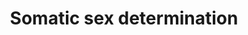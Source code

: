 ---
annotations:
- type: Pathway Ontology
  value: signaling pathway
- type: Disease Ontology
  value: disorder of sexual development
authors:
- JenG
- Fehrhart
- Eweitz
description: This pathway describes the sex determination in a fetus.  For the male
  development the SRY gene plays an important role, leading to the SOX9 expression
  which will then stimulate AMH expression and testis development. In adults DMRT1
  and SOX9 inhibit the FOXL2 gene, maintaining the male sex determination.  For the
  female development the WNT4 and RSPO1 signaling pathways lead to beta-catenin accumulation
  which inhibits SOX9 and the development of ovaries. In adults, Foxl2 repress Sox9
  expression to maintain ovarian identity.
last-edited: 2021-05-07
organisms:
- Homo sapiens
redirect_from:
- /index.php/Pathway:WP4814
- /instance/WP4814
schema-jsonld:
- '@context': https://schema.org/
  '@id': https://wikipathways.github.io/pathways/WP4814.html
  '@type': Dataset
  creator:
    '@type': Organization
    name: WikiPathways
  description: This pathway describes the sex determination in a fetus.  For the male
    development the SRY gene plays an important role, leading to the SOX9 expression
    which will then stimulate AMH expression and testis development. In adults DMRT1
    and SOX9 inhibit the FOXL2 gene, maintaining the male sex determination.  For
    the female development the WNT4 and RSPO1 signaling pathways lead to beta-catenin
    accumulation which inhibits SOX9 and the development of ovaries. In adults, Foxl2
    repress Sox9 expression to maintain ovarian identity.
  keywords:
  - FOXL2
  - SRY
  - RSPO1
  - WT1
  - FGF9
  - DHH
  - PTGDS
  - GATA4
  - AMH
  - NR5A1
  - DMRT1
  - beta catenin
  - SOX8
  - SOX9
  - WNT4
  license: CC0
  name: Somatic sex determination
seo: CreativeWork
title: Somatic sex determination
wpid: WP4814
---